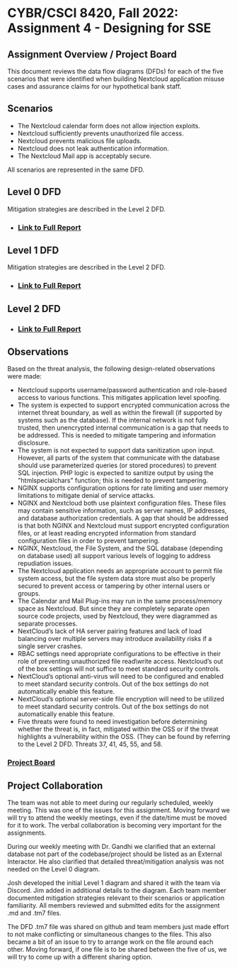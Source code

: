 # CYBR/CSCI 8420, Fall 2022: Assignment 4 - Designing for SSE


Assignment Overview / Project Board
-
This document reviews the data flow diagrams (DFDs) for each of the five scenarios that were identified when building Nextcloud application misuse cases and assurance claims for our hypothetical bank staff.


Scenarios
-

- The Nextcloud calendar form does not allow injection exploits.
- Nextcloud sufficiently prevents unauthorized file access. 
- Nextcloud prevents malicious file uploads.
- Nextcloud does not leak authentication information.
- The Nextcloud Mail app is acceptably secure.

All scenarios are represented in the same DFD.

Level 0 DFD
-

Mitigation strategies are described in the Level 2 DFD.

- <h3><a href="https://unosec.github.io/Level0DFD.htm" target="_blank">Link to Full Report</a> </h3>

Level 1 DFD 
-

Mitigation strategies are described in the Level 2 DFD.

- <h3><a href="https://unosec.github.io/Level1DFD.htm" target="_blank">Link to Full Report</a> </h3>

Level 2 DFD 
-

- <h3><a href="https://unosec.github.io/Level2DFD.htm" target="_blank">Link to Full Report</a> </h3>

Observations
-

Based on the threat analysis, the following design-related observations were made:

- Nextcloud supports username/password authentication and role-based access to various functions.  This mitigates application level spoofing.
- The system is expected to support encrypted communication across the internet threat boundary, as well as within the firewall (if supported by systems such as the database).  If the internal network is not fully trusted, then unencrypted internal communication is a gap that needs to be addressed.  This is needed to mitigate tampering and information disclosure.
- The system is not expected to support data sanitization upon input. However, all parts of the system that communicate with the database should use parameterized queries (or stored procedures) to prevent SQL injection. PHP logic is expected to sanitize output by using the "htmlspecialchars" function; this is needed to prevent tampering.
- NGINX supports configuration options for rate limiting and user memory limitations to mitigate denial of service attacks.
- NGINX and Nextcloud both use plaintext configuration files.  These files may contain sensitive information, such as server names, IP addresses, and database authorization credentials.  A gap that should be addressed is that both NGINX and Nextcloud must support encrypted configuration files, or at least reading encrypted information from standard configuration files in order to prevent tampering.
- NGINX, Nextcloud, the File System, and the SQL database (depending on database used) all support various levels of logging to address repudiation issues.
- The Nextcloud application needs an appropriate account to permit file system access, but the file system data store must also be properly secured to prevent access or tampering by other internal users or groups.
- The Calendar and Mail Plug-ins may run in the same process/memory space as Nextcloud. But since they are completely separate open source code projects, used by Nextcloud, they were diagrammed as separate processes.
- NextCloud’s lack of HA server pairing features and lack of load balancing over multiple servers may introduce availability risks if a single server crashes.
- RBAC settings need appropriate configurations to be effective in their role of preventing unauthorized file read\write access. Nextcloud’s out of the box settings will not suffice to meet standard security controls. 
- NextCloud’s optional anti-virus will need to be configured and enabled to meet standard security controls. Out of the box settings do not automatically enable this feature. 
- NextCloud’s optional server-side file encryption will need to be utilized to meet standard security controls. Out of the box settings do not automatically enable this feature.
- Five threats were found to need investigation before determining whether the threat is, in fact, mitigated within the OSS or if the threat highlights a vulnerability within the OSS. (They can be found by referring to the Level 2 DFD. Threats 37, 41, 45, 55, and 58.
 
<h3><a href="https://github.com/orgs/unosec/projects/8" target="_blank">Project Board</a> </h3>

Project Collaboration
-
The team was not able to meet during our regularly scheduled, weekly meeting. This was one of the issues for this assignment. Moving forward we will try to attend the weekly meetings, even if the date/time must be moved for it to work. The verbal collaboration is becoming very important for the assignments.

During our weekly meeting with Dr. Gandhi we clarified that an external database not part of the codebase/project should be listed as an External Interactor.  He also clarified that detailed threat/mitigation analysis was not needed on the Level 0 diagram.

Josh developed the initial Level 1 diagram and shared it with the team via Discord.  Jim added in additional details to the diagram.  Each team member documented mitigation strategies relevant to their scenarios or application familiarity. All members reviewed and submitted edits for the assignment .md and .tm7 files.

The DFD .tm7 file was shared on github and team members just made effort to not make conflicting or simultaneous changes to the files. This also became a bit of an issue to try to arrange work on the file around each other. Moving forward, if one file is to be shared between the five of us, we will try to come up with a different sharing option.


